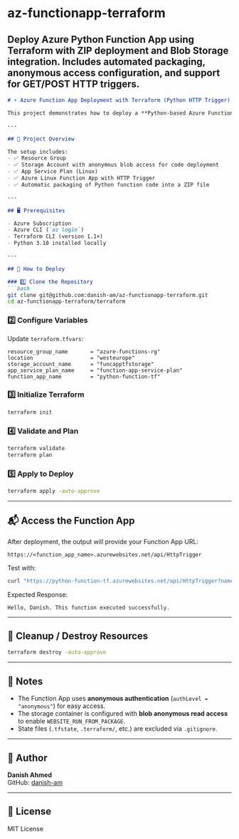 # az-functionapp-terraform
Deploy Azure Python Function App using Terraform with ZIP deployment and Blob Storage integration. Includes automated packaging, anonymous access configuration, and support for GET/POST HTTP triggers.
---
```markdown
# ⚡ Azure Function App Deployment with Terraform (Python HTTP Trigger)

This project demonstrates how to deploy a **Python-based Azure Function App** using **Terraform** with ZIP package deployment and anonymous HTTP trigger access.

---

## 📂 Project Overview

The setup includes:
- ✅ Resource Group
- ✅ Storage Account with anonymous blob access for code deployment
- ✅ App Service Plan (Linux)
- ✅ Azure Linux Function App with HTTP Trigger
- ✅ Automatic packaging of Python function code into a ZIP file

---

## 🖥️ Prerequisites

- Azure Subscription
- Azure CLI (`az login`)
- Terraform CLI (version 1.1+)
- Python 3.10 installed locally

---

## 🚀 How to Deploy

### 1️⃣ Clone the Repository
```bash
git clone git@github.com:danish-am/az-functionapp-terraform.git
cd az-functionapp-terraform/terraform
```

### 2️⃣ Configure Variables
Update `terraform.tfvars`:
```hcl
resource_group_name       = "azure-functions-rg"
location                  = "westeurope"
storage_account_name      = "funcapptfstorage"
app_service_plan_name     = "function-app-service-plan"
function_app_name         = "python-function-tf"
```

### 3️⃣ Initialize Terraform
```bash
terraform init
```

### 4️⃣ Validate and Plan
```bash
terraform validate
terraform plan
```

### 5️⃣ Apply to Deploy
```bash
terraform apply -auto-approve
```

---

## 📬 Access the Function App

After deployment, the output will provide your Function App URL:
```
https://<function_app_name>.azurewebsites.net/api/HttpTrigger
```

Test with:
```bash
curl "https://python-function-tf.azurewebsites.net/api/HttpTrigger?name=Danish"
```

Expected Response:
```
Hello, Danish. This function executed successfully.
```

---

## 🧹 Cleanup / Destroy Resources
```bash
terraform destroy -auto-approve
```

---

## 📝 Notes

- The Function App uses **anonymous authentication** (`authLevel = "anonymous"`) for easy access.
- The storage container is configured with **blob anonymous read access** to enable `WEBSITE_RUN_FROM_PACKAGE`.
- State files (`.tfstate`, `.terraform/`, etc.) are excluded via `.gitignore`.

---

## 👤 Author

**Danish Ahmed**  
GitHub: [danish-am](https://github.com/danish-am)

---

## 📄 License

MIT License
```
